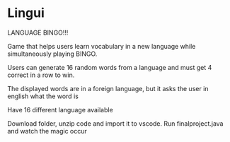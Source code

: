 # Lingui
LANGUAGE BINGO!!!

Game that helps users learn vocabulary in a new language while simultaneously playing BINGO.

Users can generate 16 random words from a language and must get 4 correct in a row to win.

The displayed words are in a foreign language, but it asks the user in english what the word is

Have 16 different language available

Download folder, unzip code and import it to vscode. Run finalproject.java and watch the magic occur

